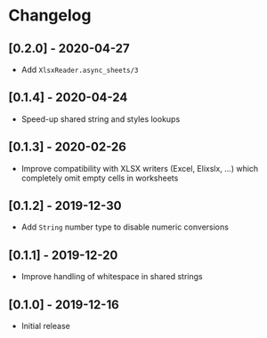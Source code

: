# Changelog

## [0.2.0] - 2020-04-27

- Add `XlsxReader.async_sheets/3`

## [0.1.4] - 2020-04-24

- Speed-up shared string and styles lookups

## [0.1.3] - 2020-02-26

- Improve compatibility with XLSX writers (Excel, Elixslx, …) which completely omit empty cells in worksheets

## [0.1.2] - 2019-12-30

- Add `String` number type to disable numeric conversions

## [0.1.1] - 2019-12-20

- Improve handling of whitespace in shared strings

## [0.1.0] - 2019-12-16

- Initial release
